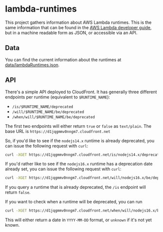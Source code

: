 # lambda-runtimes
This project gathers information about AWS Lambda runtimes. This is the same information that can be found in the [AWS Lambda developer guide](https://docs.aws.amazon.com/lambda/latest/dg/lambda-runtimes.html), but in a machine readable form as JSON, or accessible via an API.

## Data
You can find the current information about the runtimes at [data/lambdaRuntimes.json](https://raw.githubusercontent.com/tobilg/lambda-runtimes/main/data/lambdaRuntimes.json).

## API
There's a simple API deployed to CloudFront. It has generally three different endpoints per runtime (equivalent to `$RUNTIME_NAME`):

* `/is/$RUNTIME_NAME/deprecated`
* `/will/$RUNTIME_NAME/be/deprecated`
* `/when/will/$RUNTIME_NAME/be/deprecated`

The first two endpoints will either return `true` or `false` as `text/plain`. The base URL is `https://d1jqgmmv0nngm7.cloudfront.net`

So, if you'd like to see if the `nodejs14.x` runtime is already deprecated, you can issue the following request with `curl`:

```bash
curl -XGET https://d1jqgmmv0nngm7.cloudfront.net/is/nodejs14.x/deprecated
```

If you'd rather like to see if the `nodejs16.x` runtime has a deprecation date already set, you can issue the following request with `curl`:

```bash
curl -XGET https://d1jqgmmv0nngm7.cloudfront.net/will/nodejs16.x/be/deprecated
```

If you query a runtime that is already deprecated, the `/is` endpoint will return `false`.

If you want to check when a runtime will be deprecated, you can run 

```bash
curl -XGET https://d1jqgmmv0nngm7.cloudfront.net/when/will/nodejs16.x/be/deprecated
```

This will either return a date in `YYYY-MM-DD` format, or `unknown` if it's not yet known.

